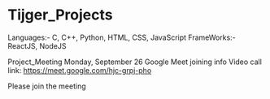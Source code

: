 # Tijger_Projects


Languages:- C, C++, Python, HTML, CSS, JavaScript
FrameWorks:- ReactJS, NodeJS

Project_Meeting
Monday, September 26
Google Meet joining info
Video call link: https://meet.google.com/hjc-grpj-pho

Please join the meeting 
